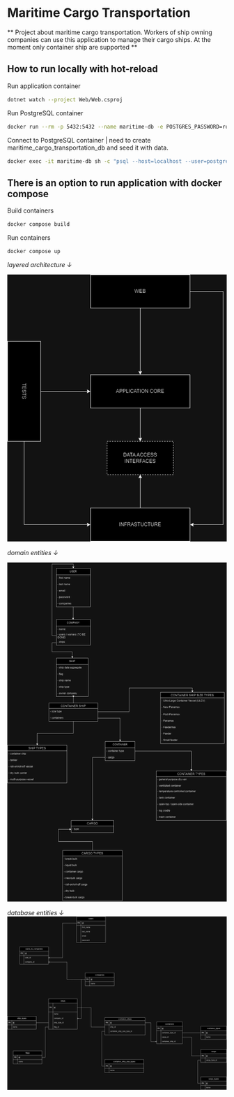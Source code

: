 ﻿**Maritime Cargo Transportation**
===============================

** Project about maritime cargo transportation. Workers of ship owning companies can use this application to manage their cargo ships. At the moment only container ship are supported **

How to run locally with hot-reload
----------
Run application container
```bash
dotnet watch --project Web/Web.csproj
```

Run PostgreSQL container
```bash
docker run --rm -p 5432:5432 --name maritime-db -e POSTGRES_PASSWORD=root -e POSTGRES_USER=postgres -e POSTGRES_DB=maritime postgres
```

Connect to PostgreSQL container | need to create maritime_cargo_transportation_db and seed it with data.
```bash
docker exec -it maritime-db sh -c "psql --host=localhost --user=postgres"
```

There is an option to run application with docker compose
--------
Build containers
```bash
docker compose build
```

Run containers
```bash
docker compose up
```

*layered architecture ↓*

![png](./Docs/architecture.drawio.png)

*domain entities ↓*

![png](./Docs/domain-entities.drawio.png)

*database entities ↓*
![png](./Docs/database-entities.drawio.png)

